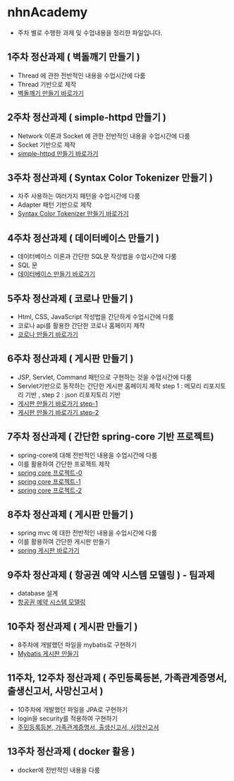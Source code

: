 # nhnAcademy
- 주차 별로 수행한 과제 및 수업내용을 정리한 파일입니다.

## 1주차 정산과제 ( 벽돌깨기 만들기 )
- Thread 에 관한 전반적인 내용을 수업시간에 다룸
- Thread 기반으로 제작
- [벽돌깨기 만들기 바로가기](https://github.com/sangwoong12/nhnAcademy/tree/main/week_1/day_4/blockGame)

## 2주차 정산과제 ( simple-httpd 만들기 )
- Network 이론과 Socket 에 관한 전반적인 내용을 수업시간에 다룸
- Socket 기반으로 제작
- [simple-httpd 만들기 바로가기](https://github.com/sangwoong12/nhnAcademy/tree/main/week_2/day_5/homework)

## 3주차 정산과제 ( Syntax Color Tokenizer 만들기 )
- 자주 사용하는 여러가지 패턴을 수업시간에 다룸
- Adapter 패턴 기반으로 제작
- [Syntax Color Tokenizer 만들기 바로가기](https://github.com/sangwoong12/nhnAcademy/tree/main/week_3/day_5/homework/make_html)

## 4주차 정산과제 ( 데이터베이스 만들기 )
- 데이터베이스 이론과 간단한 SQL문 작성법을 수업시간에 다룸
- SQL 문
- [데이터베이스 만들기 바로가기](https://github.com/sangwoong12/nhnAcademy/tree/main/week_4/day_5)

## 5주차 정산과제 ( 코로나 만들기 )
- Html, CSS, JavaScript 작성법을 간단하게 수업시간에 다룸
- 코로나 api를 활용한 간단한 코로나 홈페이지 제작
- [코로나 만들기 바로가기](https://github.com/sangwoong12/nhnAcademy/tree/main/week_5/day_5/homework/코로나)

## 6주차 정산과제 ( 게시판 만들기 )
- JSP, Servlet, Command 패턴으로 구현하는 것을 수업시간에 다룸
- Servlet기반으로 동작하는 간단한 게시판 홈페이지 제작 step 1 : 메모리 리포지토리 기반 , step 2 : json 리포지토리 기반
- [게시판 만들기 바로가기 step-1](https://github.com/sangwoong12/nhnAcademy/tree/main/week_6/day_5/homework/step-1)
- [게시판 만들기 바로가기 step-2](https://github.com/sangwoong12/nhnAcademy/tree/main/week_6/day_5/homework/step-2)

## 7주차 정산과제 ( 간단한 spring-core 기반 프로젝트)
- spring-core에 대해 전반적인 내용을 수업시간에 다룸
- 이를 활용하여 간단한 프로젝트 제작
- [spring core 프로젝트-0](https://github.com/sangwoong12/nhnAcademy/tree/main/week_7/day_4/springcore-version-3)
- [spring core 프로젝트-1](https://github.com/sangwoong12/nhnAcademy/tree/main/week_7/day_4/springframework-project-final)
- [spring core 프로젝트-2](https://github.com/sangwoong12/nhnAcademy/tree/main/week_7/day_4/springframework-core-project)

## 8주차 정산과제 ( 게시판 만들기 )
- spring mvc 에 대한 전반적인 내용을 수업시간에 다룸
- 이를 활용하여 간단한 게시판 만들기
- [spring 게시판 바로가기](https://github.com/sangwoong12/nhnAcademy/tree/main/week_8/day_5/homework/notice_board)

## 9주차 정산과제 ( 항공권 예약 시스템 모델링 ) - 팀과제
- database 설계
- [항공권 예약 시스템 모델링](https://github.com/sangwoong12/nhnAcademy/tree/main/week_9/day_5/)

## 10주차 정산과제 ( 게시판 만들기 )
- 8주차에 개발했던 파일을 mybatis로 구현하기
- [Mybatis 게시판 만들기](https://github.com/sangwoong12/nhnAcademy/tree/main/week_10/day_4/homework/notice_board)

## 11주차, 12주차 정산과제 ( 주민등록등본, 가족관계증명서, 출생신고서, 사망신고서 )
- 10주차에 개발했던 파일을 JPA로 구현하기
- login을 security를 적용하여 구현하기
- [주민등록등본, 가족관계증명서, 출생신고서, 사망신고서](https://github.com/sangwoong12/nhnAcademy/tree/main/week_12/day_5/homework/board)

## 13주차 정산과제 ( docker 활용 )
- docker에 전반적인 내용을 다룸
